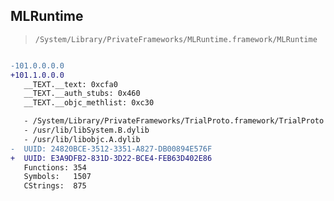 ## MLRuntime

> `/System/Library/PrivateFrameworks/MLRuntime.framework/MLRuntime`

```diff

-101.0.0.0.0
+101.1.0.0.0
   __TEXT.__text: 0xcfa0
   __TEXT.__auth_stubs: 0x460
   __TEXT.__objc_methlist: 0xc30

   - /System/Library/PrivateFrameworks/TrialProto.framework/TrialProto
   - /usr/lib/libSystem.B.dylib
   - /usr/lib/libobjc.A.dylib
-  UUID: 24820BCE-3512-3351-A827-DB00894E576F
+  UUID: E3A9DFB2-831D-3D22-BCE4-FEB63D402E86
   Functions: 354
   Symbols:   1507
   CStrings:  875

```
